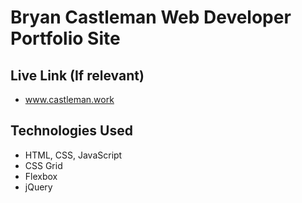 # Bryan Castleman Web Developer Portfolio Site 

## Live Link (If relevant)
 - www.castleman.work 

## Technologies Used
- HTML, CSS, JavaScript 
- CSS Grid
- Flexbox
- jQuery 




